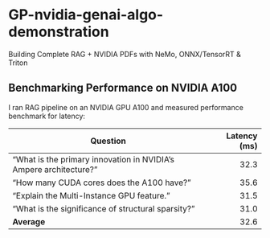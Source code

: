 # GP-nvidia-genai-algo-demonstration
Building Complete RAG + NVIDIA PDFs with NeMo, ONNX/TensorRT &amp; Triton

## Benchmarking Performance on NVIDIA A100

I ran RAG pipeline on an NVIDIA GPU A100 and measured performance benchmark for latency:

| Question                                              | Latency (ms) |
|-------------------------------------------------------|-------------:|
| “What is the primary innovation in NVIDIA’s Ampere architecture?” |        32.3 |
| “How many CUDA cores does the A100 have?”             |        35.6 |
| “Explain the Multi-Instance GPU feature.”             |        31.5 |
| “What is the significance of structural sparsity?”    |        31.0 |
| **Average**                                           |        32.6 |
